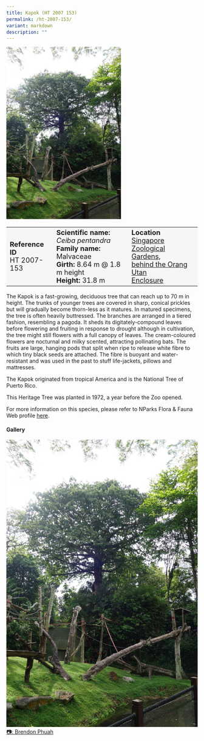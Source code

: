 ```yaml
---
title: Kapok (HT 2007 153)
permalink: /ht-2007-153/
variant: markdown
description: ""
---
```

<div class="isomer-image-wrapper">
<img style="width: 60%" src="/images/Heritage_trees_photos/ceipen_ht2007-153_habit.jpg">
</div><table style="minWidth: 100px; font-size: 18px; background: #F4F6F7">
<tbody><tr>
<td rowspan="1" colspan="1">
<strong>Reference ID</strong>
<br>HT 2007-153
</td>
<td rowspan="1" colspan="1">
	<strong>Scientific name:</strong> <em>Ceiba pentandra</em>
<br><strong>Family name: </strong>Malvaceae
<br><strong>Girth: </strong>8.64 m @ 1.8 m height
<br><strong>Height: </strong>31.8 m
</td>
<td rowspan="1" colspan="1">
<strong>Location</strong><a href="https://www.onemap.gov.sg/?lat=1.4033699999978122&amp;lng=103.79398999999606">
 <br>Singapore Zoological Gardens,<br>behind the Orang Utan<br>Enclosure</a>
</td>
</tr>
</tbody>
</table>
<p>The Kapok is a fast-growing, deciduous tree that can reach up to 70 m in height. The trunks of younger trees are covered in sharp, conical prickles but will gradually become thorn-less as it matures. In matured specimens, the tree is often heavily buttressed. The branches are arranged in a tiered fashion, resembling a pagoda. It sheds its digitately-compound leaves before flowering and fruiting in response to drought although in cultivation, the tree might still flowers with a full canopy of leaves. The cream-coloured flowers are nocturnal and milky scented, attracting pollinating bats. The fruits are large, hanging pods that split when ripe to release white fibre to which tiny black seeds are attached. The fibre is buoyant and water-resistant and was used in the past to stuff life-jackets, pillows and mattresses.</p>
  
<p>The Kapok originated from tropical America and is the National Tree of Puerto Rico. </p>

<p>This Heritage Tree was planted in 1972, a year before the Zoo opened.</p>

<p>For more information on this species, please refer to NParks Flora &amp; Fauna Web profile <a href="https://www.nparks.gov.sg/florafaunaweb/flora/2/7/2797">here</a>.</p>

<h4><b>Gallery</b></h4>
<div class="isomer-card-grid">
<a href="/images/Heritage_trees_photos/ceipen_ht2007-153_habit.jpg" class="isomer-card">
<div class="isomer-card-image">
<div class="isomer-image-wrapper"><img src="/images/Heritage_trees_photos/ceipen_ht2007-153_habit.jpg"></div></div>
<div class="isomer-card-body"><div class="isomer-card-description">📷: Brendon Phuah</div></div></a><p></p></div>